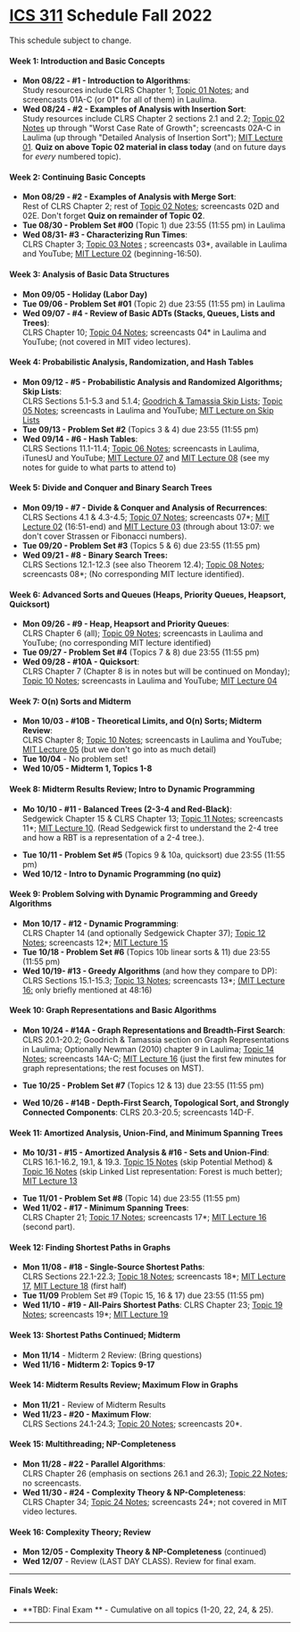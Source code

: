 
# [ICS 311](https://ics311.github.io/) Schedule Fall 2022

This schedule subject to change.

#### Week 1: Introduction and Basic Concepts

*   **Mon 08/22 - #1 - Introduction to Algorithms**:  
    Study resources include CLRS Chapter 1; [Topic 01 Notes](Notes/Topic-01.html); and screencasts 01A-C (or 01* for all of them) in Laulima.
*   **Wed 08/24 - #2 - Examples of Analysis with Insertion Sort**:  
    Study resources include CLRS Chapter 2 sections 2.1 and 2.2; [Topic 02 Notes](Notes/Topic-02.html) up through "Worst Case Rate of Growth"; screencasts 02A-C in Laulima (up through "Detailed Analysis of Insertion Sort"); [MIT Lecture 01](http://videolectures.net/mit6046jf05_leiserson_lec01/). **Quiz on above Topic 02 material in class today** (and on future days for _every_ numbered topic).

#### Week 2: Continuing Basic Concepts

*   **Mon 08/29 - #2 - Examples of Analysis with Merge Sort**:  
    Rest of CLRS Chapter 2; rest of [Topic 02 Notes](Notes/Topic-02.html); screencasts 02D and 02E. Don't forget **Quiz on remainder of Topic 02**.
*   **Tue 08/30 - Problem Set #00** (Topic 1) due 23:55 (11:55 pm) in Laulima
*   **Wed 08/31- #3 - Characterizing Run Times**:  
    CLRS Chapter 3; [Topic 03 Notes](Notes/Topic-03.html) ; screencasts 03*, available in Laulima and YouTube; [MIT Lecture 02](http://videolectures.net/mit6046jf05_demaine_lec02/) (beginning-16:50).

#### Week 3: Analysis of Basic Data Structures

*   **Mon 09/05 - Holiday (Labor Day)**
*   **Tue 09/06 - Problem Set #01** (Topic 2) due 23:55 (11:55 pm) in Laulima
*   **Wed 09/07 - #4 - Review of Basic ADTs (Stacks, Queues, Lists and Trees)**:  
    CLRS Chapter 10; [Topic 04 Notes](Notes/Topic-04.html); screencasts 04* in Laulima and YouTube; (not covered in MIT video lectures).

#### Week 4: Probabilistic Analysis, Randomization, and Hash Tables

*   **Mon 09/12 - #5 - Probabilistic Analysis and Randomized Algorithms; Skip Lists**:  
    CLRS Sections 5.1-5.3 and 5.1.4; [Goodrich & Tamassia Skip Lists](https://laulima.hawaii.edu/portal/tool/b5e9efbc-a1c1-4627-bbe2-a9f7fa9e8cde?panel=Main#); [Topic 05 Notes](Notes/Topic-05.html); screencasts in Laulima and YouTube; [MIT Lecture on Skip Lists](http://videolectures.net/mit6046jf05_demaine_lec12/)
*   **Tue 09/13 - Problem Set #2** (Topics 3 & 4) due 23:55 (11:55 pm)
*   **Wed 09/14 - #6 - Hash Tables**:  
    CLRS Sections 11.1-11.4; [Topic 06 Notes](Notes/Topic-06.html); screencasts in Laulima, iTunesU and YouTube; [MIT Lecture 07](http://videolectures.net/mit6046jf05_leiserson_lec07/) and [MIT Lecture 08](http://videolectures.net/mit6046jf05_leiserson_lec08/) (see my notes for guide to what parts to attend to)

#### Week 5: Divide and Conquer and Binary Search Trees

*   **Mon 09/19 - #7 - Divide & Conquer and Analysis of Recurrences**:  
    CLRS Sections 4.1 & 4.3-4.5; [Topic 07 Notes](Notes/Topic-07.html); screencasts 07*; [MIT Lecture 02](http://videolectures.net/mit6046jf05_demaine_lec02/) (16:51-end) and [MIT Lecture 03](http://videolectures.net/mit6046jf05_demaine_lec03/) (through about 13:07: we don't cover Strassen or Fibonacci numbers).
*   **Tue 09/20 - Problem Set #3** (Topics 5 & 6) due 23:55 (11:55 pm)
*   **Wed 09/21 - #8 - Binary Search Trees:**  
    CLRS Sections 12.1-12.3 (see also Theorem 12.4); [Topic 08 Notes](Notes/Topic-08.html); screencasts 08*; (No corresponding MIT lecture identified).

#### Week 6: Advanced Sorts and Queues (Heaps, Priority Queues, Heapsort, Quicksort)

*   **Mon 09/26 - #9 - Heap, Heapsort and Priority Queues**:  
    CLRS Chapter 6 (all); [Topic 09 Notes](Notes/Topic-09.html); screencasts in Laulima and YouTube; (no corresponding MIT lecture identified)
*   **Tue 09/27 - Problem Set #4** (Topics 7 & 8) due 23:55 (11:55 pm)
*   **Wed 09/28 - #10A - Quicksort**:  
    CLRS Chapter 7 (Chapter 8 is in notes but will be continued on Monday); [Topic 10 Notes](Notes/Topic-10.html); screencasts in Laulima and YouTube; [MIT Lecture 04](http://videolectures.net/mit6046jf05_leiserson_lec04/)

#### Week 7: O(n) Sorts and Midterm

*   **Mon 10/03 - #10B - Theoretical Limits, and O(n) Sorts; Midterm Review**:  
    CLRS Chapter 8; [Topic 10 Notes](Notes/Topic-10.html); screencasts in Laulima and YouTube; [MIT Lecture 05](http://videolectures.net/mit6046jf05_demaine_lec05/) (but we don't go into as much detail)
*   **Tue 10/04** - No problem set!
*   **Wed 10/05 - Midterm 1, Topics 1-8**

#### Week 8: Midterm Results Review; Intro to Dynamic Programming

*   **Mo 10/10 - #11 - Balanced Trees (2-3-4 and Red-Black)**:  
    Sedgewick Chapter 15 & CLRS Chapter 13; [Topic 11 Notes](Notes/Topic-11.html); screencasts 11*; [MIT Lecture 10](http://videolectures.net/mit6046jf05_demaine_lec10/). (Read Sedgewick first to understand the 2-4 tree and how a RBT is a representation of a 2-4 tree.).
<!--*   **Mon 10/10 - Midterm Results/Review (no quiz)**-->
*   **Tue 10/11 - Problem Set #5** (Topics 9 & 10a, quicksort) due 23:55 (11:55 pm)
*   **Wed 10/12 - Intro to Dynamic Programming (no quiz)**

#### Week 9: Problem Solving with Dynamic Programming and Greedy Algorithms

*   **Mon 10/17 - #12 - Dynamic Programming**:  
    CLRS Chapter 14 (and optionally Sedgewick Chapter 37); [Topic 12 Notes](Notes/Topic-12.html); screencasts 12*; [MIT Lecture 15](http://videolectures.net/mit6046jf05_leiserson_lec15/)
*   **Tue 10/18 - Problem Set #6** (Topics 10b linear sorts & 11) due 23:55 (11:55 pm)
*   **Wed 10/19- #13 - Greedy Algorithms** (and how they compare to DP):  
    CLRS Sections 15.1-15.3; [Topic 13 Notes](Notes/Topic-13.html); screencasts 13*; [(MIT Lecture 16:](http://videolectures.net/mit6046jf05_leiserson_lec16/) only briefly mentioned at 48:16)

#### Week 10: Graph Representations and Basic Algorithms

*   **Mon 10/24 - #14A - Graph Representations and Breadth-First Search**:  
    CLRS 20.1-20.2; Goodrich & Tamassia section on Graph Representations in Laulima; Optionally Newman (2010) chapter 9 in Laulima; [Topic 14 Notes](Notes/Topic-14.html); screencasts 14A-C; [MIT Lecture 16](http://videolectures.net/mit6046jf05_leiserson_lec16/) (just the first few minutes for graph representations; the rest focuses on MST).  

*   **Tue 10/25 - Problem Set #7** (Topics 12 & 13) due 23:55 (11:55 pm)
*   **Wed 10/26 - #14B - Depth-First Search, Topological Sort, and Strongly Connected Components**: CLRS 20.3-20.5; screencasts 14D-F.

#### Week 11: Amortized Analysis, Union-Find, and Minimum Spanning Trees

*   **Mo 10/31 - #15 - Amortized Analysis & #16 - Sets and Union-Find**:  
    CLRS 16.1-16.2, 19.1, & 19.3. [Topic 15 Notes](Notes/Topic-15.html) (skip Potential Method) & [Topic 16 Notes](Notes/Topic-16.html) (skip Linked List representation: Forest is much better); [MIT Lecture 13](http://videolectures.net/mit6046jf05_leiserson_lec13/)
<!--*   **TBD??? - Last day for withdrawal with W**-->
*   **Tue 11/01 - Problem Set #8** (Topic 14) due 23:55 (11:55 pm)
*   **Wed 11/02 - #17 - Minimum Spanning Trees**:  
    CLRS Chapter 21; [Topic 17 Notes](Notes/Topic-17.html); screencasts 17*; [MIT Lecture 16](http://videolectures.net/mit6046jf05_leiserson_lec16/) (second part).

#### Week 12: Finding Shortest Paths in Graphs

*   **Mon 11/08 - #18 - Single-Source Shortest Paths**:  
    CLRS Sections 22.1-22.3; [Topic 18 Notes](Notes/Topic-18.html); screencasts 18*; [MIT Lecture 17](http://videolectures.net/mit6046jf05_demaine_lec17/), [MIT Lecture 18](http://videolectures.net/mit6046jf05_demaine_lec18/) (first half)
*   **Tue 11/09** Problem Set #9 (Topic 15, 16 & 17) due 23:55 (11:55 pm)
*   **Wed 11/10 - #19 - All-Pairs Shortest Paths**:
    CLRS Chapter 23; [Topic 19 Notes](Notes/Topic-19.html); screencasts 19*; [MIT Lecture 19](http://videolectures.net/mit6046jf05_demaine_lec19/)

#### Week 13: Shortest Paths Continued; Midterm

*   **Mon 11/14** - Midterm 2 Review: (Bring questions)  
*   **Wed 11/16 - Midterm 2: Topics 9-17**

#### Week 14: Midterm Results Review; Maximum Flow in Graphs

*   **Mon 11/21** - Review of Midterm Results
*   **Wed 11/23 - #20 - Maximum Flow**:  
    CLRS Sections 24.1-24.3; [Topic 20 Notes](Notes/Topic-20.html); screencasts 20*.

#### Week 15: Multithreading; NP-Completeness

*   **Mon 11/28 - #22 - Parallel Algorithms**:  
    CLRS Chapter 26 (emphasis on sections 26.1 and 26.3); [Topic 22 Notes](Notes/Topic-22.html); no screencasts.
*   **Wed 11/30 - #24 - Complexity Theory & NP-Completeness**:  
    CLRS Chapter 34; [Topic 24 Notes](Notes/Topic-24.html); screencasts 24*; not covered in MIT video lectures.

#### Week 16: Complexity Theory; Review

<!--- *   **Mo 12/06 - #25 - Approximation Algorithms**:  
    CLRS Chapter 35; [Topic 25 Notes](Notes/Topic-25.html); screencasts 25*; not covered in MIT video lectures.  --->
*   **Mon 12/05 - Complexity Theory & NP-Completeness** (continued)
*   **Wed 12/07** - Review (LAST DAY CLASS). Review for final exam.

* * *

#### Finals Week:

*   **TBD: Final Exam ** - Cumulative on all topics (1-20, 22, 24, & 25). 

* * *
<!--
## <a name="problems">Problem Sets</a>

Each problem set will be released in Laulima when they are assigned. At that time, you may find the actual problems as Google Doc templates in your section's Assignments folder.

*   **Problem Set #0** (Topic 1) due 23:55 (11:55 pm) Tuesday Aug 30
*   **Problem Set #1** (Topic 2) due 23:55 (11:55 pm) Tuesday September 6
*   **Problem Set #2** (Topics 3 & 4) due 23:55 (11:55 pm) Tuesday September 13
*   **Problem Set #3** (Topics 5 & 6) due 23:55 (11:55 pm) Tuesday September 20
*   **Problem Set #4** (Topics 7 & 8) due 23:55 (11:55 pm) Tuesday September 27
*   **Problem Set #5** (Topics 9 & 10A) due 23:55 (11:55 pm) Tuesday October 11
*   **Problem Set #6** (Topics 10B & 11) due 23:55 (11:55 pm) Tuesday Oct 18
*   **Problem Set #7** (Topics 12 & 13) due 23:55 (11:55 pm) Tuesday October 2
*   **Problem Set #8** (Topic 14) due 23:55 (11:55 pm) Wednesday November 2
*   **Problem Set #9** (Topics 15, 16 & 17) due 23:55 (11:55 pm) Wednesday November 9
*   **Problem Set #10** (Topics 18, 19, 20 & 22) due 23:55 (11:55 pm) Friday December 9

## <a name="exams">Exam Dates</a>

*   **Wednesday 10/05: Midterm 1** - Topics 1-8
*   **Wednesday 11/16: Midterm 2** - Topics 9-17
*   **[TBD](https://manoa.hawaii.edu/undergrad/schedule/final-exams/fall/): Final Exam** - Cumulative on all topics (1-20, 22, 24, & 25).
-->
